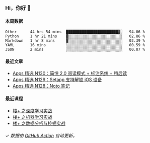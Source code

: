 ### Hi，你好 👋

#### 本周数据

<!--START_SECTION:waka-->
```text
Other      44 hrs 54 mins  ███████████████████████▓░   94.06 % 
Python     1 hr 21 mins    ▓░░░░░░░░░░░░░░░░░░░░░░░░   02.86 % 
Markdown   1 hr 8 mins     ▓░░░░░░░░░░░░░░░░░░░░░░░░   02.39 % 
YAML       16 mins         ░░░░░░░░░░░░░░░░░░░░░░░░░   00.59 % 
JSON       2 mins          ░░░░░░░░░░░░░░░░░░░░░░░░░   00.07 % 
```
<!--END_SECTION:waka-->

#### 最近文章

<!-- BLOG:START -->
- [Apps 精选 N130：简悦 2.0 阅读模式 + 标注系统 + 稍后读](http://huhuhang.com/post/product-hunt/product-hunt-n130)
- [Apps 精选 N129：Setapp 支持解锁 iOS 设备](http://huhuhang.com/post/product-hunt/product-hunt-n129)
- [Apps 精选 N128：Noto 笔记](http://huhuhang.com/post/product-hunt/product-hunt-n128)
<!-- BLOG:END -->

#### 最近课程

<!-- SYL:START -->
- [楼+ 之深度学习实战](https://lanqiao.cn/courses/2617)
- [楼+ 之机器学习实战](https://lanqiao.cn/courses/2616)
- [楼+ 之数据分析与挖掘实战](https://lanqiao.cn/courses/2615)
<!-- SYL:END -->

###### ✓ 数据由 [GitHub Action](https://github.com/huhuhang/huhuhang/actions) 自动更新。
